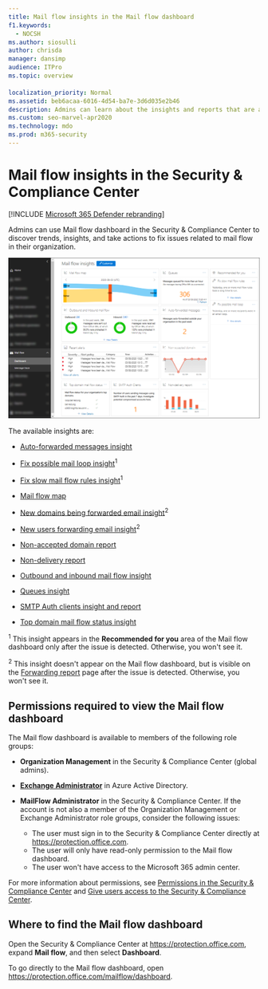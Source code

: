 ```yaml
---
title: Mail flow insights in the Mail flow dashboard
f1.keywords: 
  - NOCSH
ms.author: siosulli
author: chrisda
manager: dansimp
audience: ITPro
ms.topic: overview

localization_priority: Normal
ms.assetid: beb6acaa-6016-4d54-ba7e-3d6d035e2b46
description: Admins can learn about the insights and reports that are available in the Mail flow dashboard in the Security & Compliance Center.
ms.custom: seo-marvel-apr2020
ms.technology: mdo
ms.prod: m365-security
---
```


# Mail flow insights in the Security & Compliance Center

[!INCLUDE [Microsoft 365 Defender rebranding](../includes/microsoft-defender-for-office.md)]


Admins can use Mail flow dashboard in the Security & Compliance Center to discover trends, insights, and take actions to fix issues related to mail flow in their organization.

![The Mail flow dashboard in the Security & Compliance Center](../../media/mail-flow-dashboard-v2.png)

The available insights are:

- [Auto-forwarded messages insight](mfi-auto-forwarded-messages-report.md)

- [Fix possible mail loop insight](mfi-mail-loop-insight.md)<sup>1</sup>

- [Fix slow mail flow rules insight](mfi-slow-mail-flow-rules-insight.md)<sup>1</sup>

- [Mail flow map](mfi-mail-flow-map-report.md)

- [New domains being forwarded email insight](mfi-new-domains-being-forwarded-email.md)<sup>2</sup>

- [New users forwarding email insight](mfi-new-users-forwarding-email.md)<sup>2</sup>

- [Non-accepted domain report](mfi-non-accepted-domain-report.md)

- [Non-delivery report](mfi-non-delivery-report.md)

- [Outbound and inbound mail flow insight](mfi-outbound-and-inbound-mail-flow.md)

- [Queues insight](mfi-queue-alerts-and-queues.md)

- [SMTP Auth clients insight and report](mfi-smtp-auth-clients-report.md)

- [Top domain mail flow status insight](mfi-domain-mail-flow-status-insight.md)

<sup>1</sup> This insight appears in the **Recommended for you** area of the Mail flow dashboard only after the issue is detected. Otherwise, you won't see it.

<sup>2</sup> This insight doesn't appear on the Mail flow dashboard, but is visible on the [Forwarding report](view-mail-flow-reports.md#forwarding-report) page after the issue is detected. Otherwise, you won't see it.

## Permissions required to view the Mail flow dashboard

The Mail flow dashboard is available to members of the following role groups:

- **Organization Management** in the Security & Compliance Center (global admins).

- **[Exchange Administrator](https://docs.microsoft.com/azure/active-directory/users-groups-roles/directory-assign-admin-roles#exchange-administrator)** in Azure Active Directory.

- **MailFlow Administrator** in the Security & Compliance Center. If the account is not also a member of the Organization Management or Exchange Administrator role groups, consider the following issues:
  - The user must sign in to the Security & Compliance Center directly at <https://protection.office.com>.
  - The user will only have read-only permission to the Mail flow dashboard.
  - The user won't have access to the Microsoft 365 admin center.

For more information about permissions, see [Permissions in the Security & Compliance Center](permissions-in-the-security-and-compliance-center.md) and [Give users access to the Security & Compliance Center](grant-access-to-the-security-and-compliance-center.md).

## Where to find the Mail flow dashboard

Open the Security & Compliance Center at <https://protection.office.com>, expand **Mail flow**, and then select **Dashboard**.

To go directly to the Mail flow dashboard, open <https://protection.office.com/mailflow/dashboard>.
